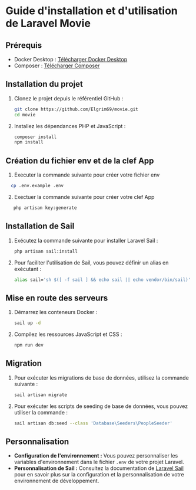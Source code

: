 # Guide d'installation et d'utilisation de Laravel Movie

## Prérequis
- Docker Desktop : [Télécharger Docker Desktop](https://www.docker.com/products/docker-desktop)
- Composer : [Télécharger Composer](https://getcomposer.org/download/)

## Installation du projet

1. Clonez le projet depuis le référentiel GitHub :
    ```bash
    git clone https://github.com/Elgrim69/movie.git
    cd movie
    ```

2. Installez les dépendances PHP et JavaScript :
    ```bash
    composer install
    npm install
    ```

## Création du fichier env et de la clef App
1. Executer la commande suivante pour créer votre fichier env
 ```bash
   cp .env.example .env
 ```

2. Exectuer la commande suivante pour créer votre clef App
```bash
   php artisan key:generate
```

## Installation de Sail
1. Exécutez la commande suivante pour installer Laravel Sail :
    ```bash
    php artisan sail:install
    ```

2. Pour faciliter l'utilisation de Sail, vous pouvez définir un alias en exécutant :
    ```bash
    alias sail='sh $([ -f sail ] && echo sail || echo vendor/bin/sail)'
    ```

## Mise en route des serveurs

1. Démarrez les conteneurs Docker :
    ```bash
    sail up -d
    ```

2. Compilez les ressources JavaScript et CSS :
    ```bash
    npm run dev
    ```

## Migration

1. Pour exécuter les migrations de base de données, utilisez la commande suivante :
    ```bash
    sail artisan migrate
    ```

2. Pour exécuter les scripts de seeding de base de données, vous pouvez utiliser la commande :
    ```bash
    sail artisan db:seed --class 'Database\Seeders\PeopleSeeder'
    ```

## Personnalisation

- **Configuration de l'environnement :** Vous pouvez personnaliser les variables d'environnement dans le fichier `.env` de votre projet Laravel.
- **Personnalisation de Sail :** Consultez la documentation de [Laravel Sail](https://laravel.com/docs/sail) pour en savoir plus sur la configuration et la personnalisation de votre environnement de développement.
